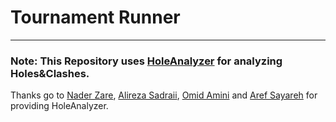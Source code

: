 # Tournament Runner


-------------------------------------------

### Note: This Repository uses [HoleAnalyzer](https://github.com/RCSS-IR/HoleAnalyzer) for analyzing Holes&Clashes.
Thanks go to [Nader Zare](https://github.com/naderzare), [Alireza Sadraii](https://github.com/sadraiiali), [Omid Amini](https://github.com/mroa4) and [Aref Sayareh](https://github.com/Arefsa78) for providing HoleAnalyzer.

